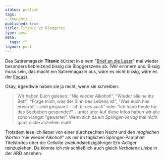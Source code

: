 ```yaml
--- 
status: publish
tags: 
- thoughts
published: true
title: Titanic vs Bloggerei
type: post
meta: 
  tags: ""
layout: post
---
```

Das Satiremagazin <strong>Titanic</strong> bürstet in einem "<a href="http://www.titanic-magazin.de/archiv/0205/leserbrief5.php">Brief an die Leser</a>" mal wieder besonders liebreizend bissig die Bloggerszene ab. (Wir erinnern uns: Bissig muss sein, das macht ein Satiremagazin aus, wäre es nicht bissig, wäre es der <a href="http://www.focus.de">Focus</a>).

Okay, irgendwie haben sie ja recht, wenn sie schreiben:

<blockquote>Wir haben Euch gelesen: "Nie wieder Alkohol!", "Wieder alleine ins Bett", "Frage mich, was der Sinn des Lebens ist", "Was euch hier erwartet - seid gespannt - ich bin es auch" oder "Ich habe heute für das Seebeben gespendet!" - unter uns: Auf diese Infos haben wir alle schon längst "gewartet". Wenn sich da ein <em>Springer-Verlag</em> mal nicht ganz dicke anziehen muß!</blockquote>

Trotzdem lese ich lieber von einer durchzechten Nacht und den <em>magischen Worten</em> "nie wieder Alkohol!" als mir im täglichen Springer-Pamphlet Titelstories über die Cellulite zweiundsiebzigjähriger Erb-Adliger reinzuziehen. Da könnte ich mir schließlich auch gleich <em>Verbotene Liebe</em> in der ARD ansehen.
